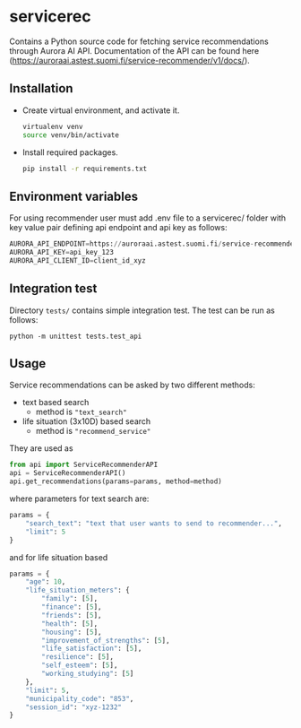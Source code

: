 # servicerec

Contains a Python source code for fetching service recommendations through Aurora AI API.
Documentation of the API can be found here (https://auroraai.astest.suomi.fi/service-recommender/v1/docs/).

## Installation

* Create virtual environment, and activate it.
    ```bash
    virtualenv venv
    source venv/bin/activate
    ```

* Install required packages.

    ```bash
    pip install -r requirements.txt
    ```
## Environment variables

For using recommender user must add .env file to a servicerec/ folder
with key value pair defining api endpoint and api key as follows:

```python
AURORA_API_ENDPOINT=https://auroraai.astest.suomi.fi/service-recommender/v1/
AURORA_API_KEY=api_key_123
AURORA_API_CLIENT_ID=client_id_xyz
```

## Integration test

Directory `tests/` contains simple integration test. The
test can be run as follows:

```
python -m unittest tests.test_api
```

## Usage

Service recommendations can be asked by two different methods: 
* text based search
    - method is ```"text_search"```
* life situation (3x10D) based search
    - method is ```"recommend_service"```

They are used as

```python
from api import ServiceRecommenderAPI
api = ServiceRecommenderAPI()
api.get_recommendations(params=params, method=method) 
```

where parameters for text search are:

```python
params = {
    "search_text": "text that user wants to send to recommender...",
    "limit": 5
}
```

and for life situation based
```python
params = {
    "age": 10,
    "life_situation_meters": {
        "family": [5],
        "finance": [5],
        "friends": [5],
        "health": [5],
        "housing": [5],
        "improvement_of_strengths": [5],
        "life_satisfaction": [5],
        "resilience": [5],
        "self_esteem": [5],
        "working_studying": [5]
    },
    "limit": 5,
    "municipality_code": "853",
    "session_id": "xyz-1232"
}
```
